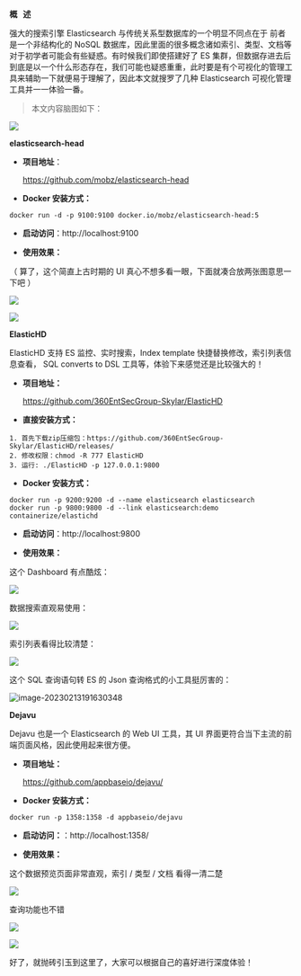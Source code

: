 **概   述**

强大的搜索引擎 Elasticsearch 与传统关系型数据库的一个明显不同点在于 前者是一个非结构化的 NoSQL 数据库，因此里面的很多概念诸如索引、类型、文档等对于初学者可能会有些疑惑。有时候我们即使搭建好了 ES 集群，但数据存进去后到底是以一个什么形态存在，我们可能也疑惑重重，此时要是有个可视化的管理工具来辅助一下就便易于理解了，因此本文就搜罗了几种 Elasticsearch 可视化管理工具并一一体验一番。

> 本文内容脑图如下：

![](assets/01_images/640.jpeg)

**elasticsearch-head**

*   **项目地址**：
    
    https://github.com/mobz/elasticsearch-head
    
*   **Docker 安装方式：**
    

```shell
docker run -d -p 9100:9100 docker.io/mobz/elasticsearch-head:5
```

*   **启动访问**：http://localhost:9100
    
*   **使用效果：**

（ 算了，这个简直上古时期的 UI 真心不想多看一眼，下面就凑合放两张图意思一下吧 ）

![](assets/01_images/640-16762869385642.jpeg)

![](assets/01_images/640-16762869411374.png)

**ElasticHD**

ElasticHD 支持 ES 监控、实时搜索，Index template 快捷替换修改，索引列表信息查看， SQL converts to DSL 工具等，体验下来感觉还是比较强大的！

*   **项目地址：**
    
    https://github.com/360EntSecGroup-Skylar/ElasticHD
    
*   **直接安装方式：**
    

```shell
1. 首先下载zip压缩包：https://github.com/360EntSecGroup-Skylar/ElasticHD/releases/
2. 修改权限：chmod -R 777 ElasticHD
3. 运行: ./ElasticHD -p 127.0.0.1:9800 

```

*   **Docker 安装方式：**
    

```shell
docker run -p 9200:9200 -d --name elasticsearch elasticsearch
docker run -p 9800:9800 -d --link elasticsearch:demo containerize/elastichd

```

*   **启动访问**：http://localhost:9800
    
*   **使用效果：**
    

这个 Dashboard 有点酷炫：

![](assets/01_images/640-16762869504756.jpeg)

数据搜索直观易使用：

![](assets/01_images/640-16762869529478.jpeg)

索引列表看得比较清楚：

![](assets/01_images/640-167628695571510.jpeg)

这个 SQL 查询语句转 ES 的 Json 查询格式的小工具挺厉害的：

![image-20230213191630348](assets/01_images/image-20230213191630348.png)

**Dejavu**

Dejavu 也是一个 Elasticsearch 的 Web UI 工具，其 UI 界面更符合当下主流的前端页面风格，因此使用起来很方便。

*   **项目地址：**
    
    https://github.com/appbaseio/dejavu/
    
*   **Docker 安装方式：**
    

```shell
docker run -p 1358:1358 -d appbaseio/dejavu
```

*   **启动访问：**：http://localhost:1358/
    
*   **使用效果：**
    

这个数据预览页面非常直观，索引 / 类型 / 文档 看得一清二楚

![](assets/01_images/640-167628703589814.jpeg)

查询功能也不错

![](assets/01_images/640-167628703907316.jpeg)

![](assets/01_images/640-167628704145218.jpeg)

好了，就抛砖引玉到这里了，大家可以根据自己的喜好进行深度体验！

